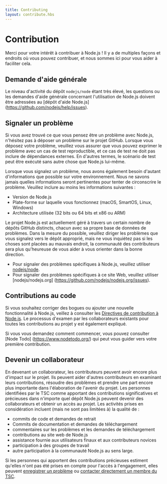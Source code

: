```yaml
---
title: Contributing
layout: contribute.hbs
---
```


# Contribution

Merci pour votre intérêt à contribuer à Node.js ! Il y a de multiples façons et endroits où vous pouvez contribuer, et nous sommes ici pour vous aider à faciliter cela.

## Demande d'aide générale

Le niveau d'activité du dépôt `nodejs/node` étant très élevé, les questions ou les demandes d'aide générale concernant l'utilisation de Node.js doivent être adressées au [dépôt d'aide Node.js] (https://github.com/nodejs/help/issues).

## Signaler un problème

Si vous avez trouvé ce que vous pensez être un problème avec Node.js, n'hésitez pas à déposer un problème sur le projet GitHub. Lorsque vous déposez votre problème, veuillez vous assurer que vous pouvez exprimer le problème avec un cas de test reproductible, et ce cas de test ne doit pas inclure de dépendances externes. En d'autres termes, le scénario de test peut être exécuté sans autre chose que Node.js lui-même.

Lorsque vous signalez un problème, nous avons également besoin d'autant d'informations que possible sur votre environnement. Nous ne savons jamais quelles informations seront pertinentes pour tenter de circonscrire le problème. Veuillez inclure au moins les informations suivantes :

* Version de Node.js
* Plate-forme sur laquelle vous fonctionnez (macOS, SmartOS, Linux, Windows)
* Architecture utilisée (32 bits ou 64 bits et x86 ou ARM)

Le projet Node.js est actuellement géré à travers un certain nombre de dépôts GitHub distincts, chacun avec sa propre base de données de problèmes. Dans la mesure du possible, veuillez diriger les problèmes que vous signalez vers le dépôt approprié, mais ne vous inquiétez pas si les choses sont placées au mauvais endroit, la communauté des contributeurs sera plus qu'heureuse de vous aider à vous orienter dans la bonne direction.

* Pour signaler des problèmes spécifiques à Node.js, veuillez utiliser [nodejs/node](https://github.com/nodejs/node).
* Pour signaler des problèmes spécifiques à ce site Web, veuillez utiliser [nodejs/nodejs.org] (https://github.com/nodejs/nodejs.org/issues).

## Contributions au code

Si vous souhaitez corriger des bogues ou ajouter une nouvelle fonctionnalité à Node.js, veillez à consulter les [Directives de contribution à Node.js](https://github.com/nodejs/node/blob/main/CONTRIBUTING.md#pull-requests). Le processus d'examen par les collaborateurs existants pour toutes les contributions au projet y est également expliqué.

Si vous vous demandez comment commencer, vous pouvez consulter [Node Todo] (https://www.nodetodo.org/) qui peut vous guider vers votre première contribution.

## Devenir un collaborateur

En devenant un collaborateur, les contributeurs peuvent avoir encore plus d'impact sur le projet. Ils peuvent aider d'autres contributeurs en examinant leurs contributions, résoudre des problèmes et prendre une part encore plus importante dans l'élaboration de l'avenir du projet. Les personnes identifiées par le TSC comme apportant des contributions significatives et précieuses dans n'importe quel dépôt Node.js peuvent devenir des collaborateurs et obtenir un accès au projet. Les activités prises en considération incluent (mais ne sont pas limitées à) la qualité de :

* commits de code et demandes de retrait
* Commits de documentation et demandes de téléchargement
* commentaires sur les problèmes et les demandes de téléchargement
* contributions au site web de Node.js
* assistance fournie aux utilisateurs finaux et aux contributeurs novices
* participation à des groupes de travail
* autre participation à la communauté Node.js au sens large.

Si les personnes qui apportent des contributions précieuses estiment qu'elles n'ont pas été prises en compte pour l'accès à l'engagement, elles peuvent [enregistrer un problème](https://github.com/nodejs/TSC/issues) ou [contacter directement un membre du TSC](https://github.com/nodejs/TSC#current-members).
